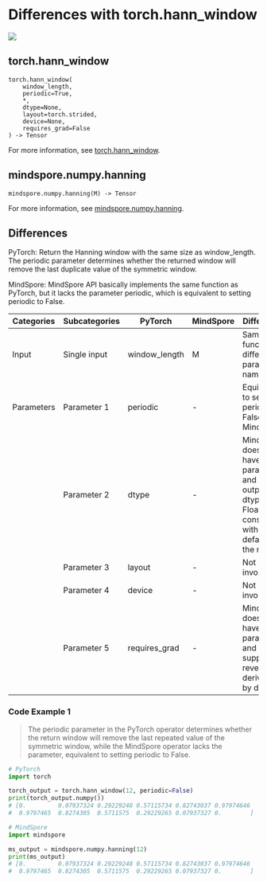 # Differences with torch.hann_window

<a href="https://gitee.com/mindspore/docs/blob/r2.1/docs/mindspore/source_en/note/api_mapping/pytorch_diff/mindspore.numpy.hanning.md" target="_blank"><img src="https://mindspore-website.obs.cn-north-4.myhuaweicloud.com/website-images/r2.1/resource/_static/logo_source_en.png"></a>

## torch.hann_window

```text
torch.hann_window(
    window_length,
    periodic=True,
    *,
    dtype=None,
    layout=torch.strided,
    device=None,
    requires_grad=False
) -> Tensor
```

For more information, see [torch.hann_window](https://pytorch.org/docs/1.8.1/generated/torch.hann_window.html).

## mindspore.numpy.hanning

```text
mindspore.numpy.hanning(M) -> Tensor
```

For more information, see [mindspore.numpy.hanning](https://mindspore.cn/docs/en/r2.1/api_python/numpy/mindspore.numpy.hanning.html).

## Differences

PyTorch: Return the Hanning window with the same size as window_length. The periodic parameter determines whether the returned window will remove the last duplicate value of the symmetric window.

MindSpore: MindSpore API basically implements the same function as PyTorch, but it lacks the parameter periodic, which is equivalent to setting periodic to False.

| Categories | Subcategories |PyTorch | MindSpore | Difference |
| ---- | ----- | ------- | --------- | ------------- |
| Input | Single input |window_length | M | Same function, different parameter names |
|Parameters | Parameter 1 | periodic | -    | Equivalent to setting periodic to False in MindSpore |
|  | Parameter 2 | dtype        | -    | MindSpore does not have this parameter, and the output dtype is Float32, consistent with the default of the marker |
| | Parameter 3 | layout | - | Not involved |
| | Parameter 4 | device | - | Not involved |
| | Parameter 5 | requires_grad | - | MindSpore does not have this parameter and supports reverse derivation by default |

### Code Example 1

> The periodic parameter in the PyTorch operator determines whether the return window will remove the last repeated value of the symmetric window, while the MindSpore operator lacks the parameter, equivalent to setting periodic to False.

```python
# PyTorch
import torch

torch_output = torch.hann_window(12, periodic=False)
print(torch_output.numpy())
# [0.         0.07937324 0.29229248 0.57115734 0.82743037 0.97974646
#  0.9797465  0.8274305  0.5711575  0.29229265 0.07937327 0.        ]

# MindSpore
import mindspore

ms_output = mindspore.numpy.hanning(12)
print(ms_output)
# [0.         0.07937324 0.29229248 0.57115734 0.82743037 0.97974646
#  0.9797465  0.8274305  0.5711575  0.29229265 0.07937327 0.        ]
```
